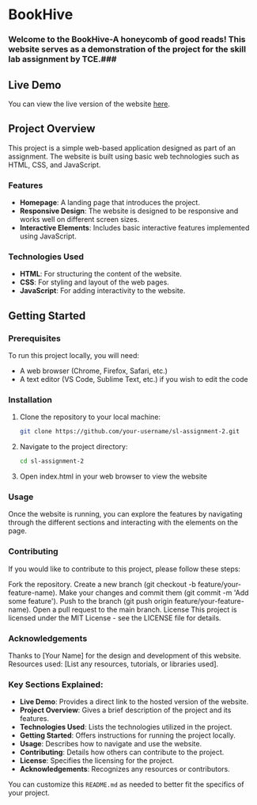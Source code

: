 
# BookHive


### Welcome to the BookHive-A honeycomb of good reads! This website serves as a demonstration of the project for the skill lab assignment by TCE.###

## Live Demo

You can view the live version of the website [here](https://sl-ass2.vercel.app/index.html).

## Project Overview

This project is a simple web-based application designed as part of an assignment. The website is built using basic web technologies such as HTML, CSS, and JavaScript.

### Features

- **Homepage**: A landing page that introduces the project.
- **Responsive Design**: The website is designed to be responsive and works well on different screen sizes.
- **Interactive Elements**: Includes basic interactive features implemented using JavaScript.

### Technologies Used

- **HTML**: For structuring the content of the website.
- **CSS**: For styling and layout of the web pages.
- **JavaScript**: For adding interactivity to the website.

## Getting Started

### Prerequisites

To run this project locally, you will need:

- A web browser (Chrome, Firefox, Safari, etc.)
- A text editor (VS Code, Sublime Text, etc.) if you wish to edit the code

### Installation

1. Clone the repository to your local machine:
   ```bash
   git clone https://github.com/your-username/sl-assignment-2.git
2. Navigate to the project directory:
   ```bash
   cd sl-assignment-2
3. Open index.html in your web browser to view the website


### Usage
Once the website is running, you can explore the features by navigating through the different sections and interacting with the elements on the page.

### Contributing
If you would like to contribute to this project, please follow these steps:

Fork the repository.
Create a new branch (git checkout -b feature/your-feature-name).
Make your changes and commit them (git commit -m 'Add some feature').
Push to the branch (git push origin feature/your-feature-name).
Open a pull request to the main branch.
License
This project is licensed under the MIT License - see the LICENSE file for details.

### Acknowledgements
Thanks to [Your Name] for the design and development of this website.
Resources used: [List any resources, tutorials, or libraries used].

### Key Sections Explained:
- **Live Demo**: Provides a direct link to the hosted version of the website.
- **Project Overview**: Gives a brief description of the project and its features.
- **Technologies Used**: Lists the technologies utilized in the project.
- **Getting Started**: Offers instructions for running the project locally.
- **Usage**: Describes how to navigate and use the website.
- **Contributing**: Details how others can contribute to the project.
- **License**: Specifies the licensing for the project.
- **Acknowledgements**: Recognizes any resources or contributors.

You can customize this `README.md` as needed to better fit the specifics of your project.


